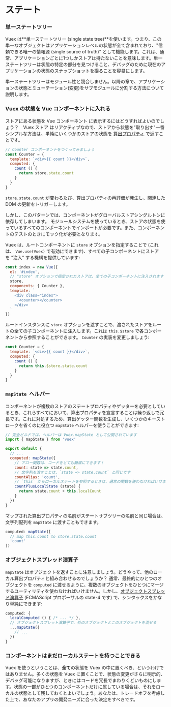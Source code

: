 # ステート

### 単一ステートツリー

Vuex は**単一ステートツリー (single state tree)**を使います。つまり、この単一なオブジェクトはアプリケーションレベルの状態が全て含まれており、"信頼できる唯一の情報源 (single source of truth)" として機能します。これは、通常、アプリケーションごとに1つしかストアは持たないことを意味します。単一ステートツリーは状態の特定の部分を見つけること、デバッグのために現在のアプリケーションの状態のスナップショットを撮ることを容易にします。

単一ステートツリーはモジュール性と競合しません。以降の章で、アプリケーションの状態とミューテーション(変更)をサブモジュールに分割する方法について説明します。

### Vuex の状態を Vue コンポーネントに入れる

ストアにある状態を Vue コンポーネント に表示するにはどうすればよいのでしょう？　Vuex ストア はリアクティブなので、ストアから状態を"取り出す"一番シンプルな方法は、単純にいくつかのストアの状態を [算出プロパティ](https://jp.vuejs.org/guide/computed.html) で返すことです。

```js
// Counter コンポーネントをつくってみましょう
const Counter = {
  template: `<div>{{ count }}</div>`,
  computed: {
    count () {
      return store.state.count
    }
  }
}
```

`store.state.count` が変わるたび、算出プロパティの再評価が発生し、関連した DOM の更新をトリガーします。

しかし、このパターンでは、コンポーネントがグローバルストアシングルトンに依存してしまいます。 モジュールシステムを使っているとき、ストアの状態を使っているすべてのコンポーネントでインポートが必要です。また、コンポーネントのテストのときにモック化が必要となります。

Vuex は、ルートコンポーネントに `store` オプションを指定することで (これは、 `Vue.use(Vuex)` で有効にできます)、すべての子コンポーネントにストアを "注入" する機構を提供しています:

```js
const index = new Vue({
  el: '#index',
  // "store" オプションで指定されたストアは、全ての子コンポーネントに注入されます
  store,
  components: { Counter },
  template: `
    <div class="index">
      <counter></counter>
    </div>
  `
})
```

ルートインスタンスに `store` オプションを渡すことで、渡されたストアをルートの全ての子コンポーネントに注入します。これは `this.$store` で各コンポーネントから参照することができます。 `Counter` の実装を変更しましょう:

```js
const Counter = {
  template: `<div>{{ count }}</div>`,
  computed: {
    count () {
      return this.$store.state.count
    }
  }
}
```

### `mapState`  ヘルパー

コンポーネントが複数のストアのステートプロパティやゲッターを必要としているとき、これらすべてにおいて、算出プロパティを宣言することは繰り返しで冗長です。これに対処するため、算出ゲッター関数を生成し、いくつかのキーストロークを省くのに役立つ `mapState` ヘルパーを使うことができます:

```js
// 完全ビルドでは、ヘルパーは Vuex.mapState として公開されています
import { mapState } from 'vuex'

export default {
  // ...
  computed: mapState({
    // アロー関数は、コードをとても簡潔にできます！
    count: state => state.count,
    // 文字列を渡すことは、`state => state.count` と同じです
    countAlias: 'count',
    // `this` からローカルステートを参照するときは、通常の関数を使わなければいけません
    countPlusLocalState (state) {
      return state.count + this.localCount
    }
  })
}
```

マップされた算出プロパティの名前がステートサブツリーの名前と同じ場合は、文字列配列を `mapState` に渡すこともできます。

```js
computed: mapState([
  // map this.count to store.state.count
  'count'
])
```

### オブジェクトスプレッド演算子

`mapState` はオブジェクトを返すことに注意しましょう。どうやって、他のローカル算出プロパティと組み合わせるのでしょうか？ 通常、最終的にひとつのオブジェクトを `computed` に渡せるように、複数のオブジェクトをひとつにマージするユーティリティを使わなければいけません。しかし、[オブジェクトスプレッド演算子](https://github.com/sebmarkbage/ecmascript-rest-spread) (ECMAScript プロポーサルの state-4 です) で、シンタックスをかなり単純にできます:

```js
computed: {
  localComputed () { /* ... */ },
  // オブジェクトスプレット演算子で、外のオブジェクトとこのオブジェクトを混ぜる
  ...mapState({
    // ...
  })
}
```

### コンポーネントはまだローカルステートを持つことできる

Vuex を使うということは、**全て**の状態を Vuex の中に置くべき、というわけではありません。多くの状態を Vuex に置くことで、状態の変更がさらに明示的、デバッグ可能になりますが、ときにはコードを冗長でまわりくどいものにします。状態の一部がひとつのコンポーネントだけに属している場合は、それをローカルの状態として残しておくとよいでしょう。あなたは、トレードオフを考慮した上で、あなたのアプリの開発ニーズに合った決定をすべきです。

